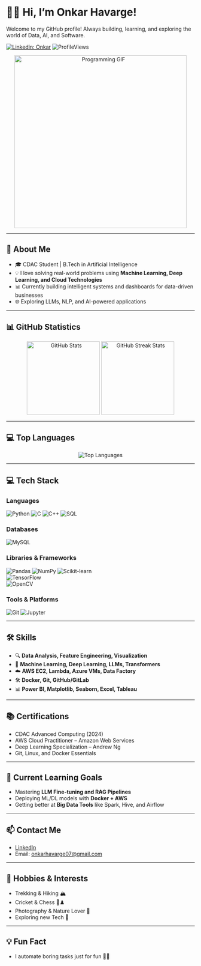 # 👋🏼 Hi, I’m Onkar Havarge!

Welcome to my GitHub profile! Always building, learning, and exploring the world of Data, AI, and Software.

[![Linkedin: Onkar](https://img.shields.io/badge/-Onkar-blue?style=flat-square&logo=Linkedin&logoColor=white)](https://www.linkedin.com/in/onkarhavarge/)
![ProfileViews](https://komarev.com/ghpvc/?username=onkarhavarge&label=Profile+Views)

<p align="center">
  <img src="https://media.giphy.com/media/qgQUggAC3Pfv687qPC/giphy.gif" width="460" alt="Programming GIF">
</p>

---

## 🚀 About Me

- 🎓 CDAC Student | B.Tech in Artificial Intelligence
- 💡 I love solving real-world problems using **Machine Learning, Deep Learning, and Cloud Technologies**
- 📊 Currently building intelligent systems and dashboards for data-driven businesses
- 🌐 Exploring LLMs, NLP, and AI-powered applications

---

## 📊 GitHub Statistics

<div align="center">
  <img height="195px" src="https://github-readme-stats.vercel.app/api?username=onkarhavarge&show_icons=true&hide_border=true&theme=radical" alt="GitHub Stats" />
  <img height="195px" src="https://github-readme-streak-stats.herokuapp.com/?user=onkarhavarge&hide_border=true&theme=radical" alt="GitHub Streak Stats" />
</div>

---

## 💻 Top Languages

<p align="center">
  <img src="https://github-readme-stats.vercel.app/api/top-langs/?username=onkarhavarge&layout=compact&theme=radical&hide_border=true" alt="Top Languages" />
</p>

---

## 💻 Tech Stack

### Languages
![Python](https://img.shields.io/badge/Python-3776AB?style=flat-square&logo=python&logoColor=white)
![C](https://img.shields.io/badge/C-A8B9CC?style=flat-square&logo=c&logoColor=white)
![C++](https://img.shields.io/badge/C%2B%2B-00599C?style=flat-square&logo=c%2B%2B&logoColor=white)
![SQL](https://img.shields.io/badge/SQL-003B57?style=flat-square&logo=postgresql&logoColor=white)

### Databases
![MySQL](https://img.shields.io/badge/MySQL-005C84?style=flat-square&logo=mysql&logoColor=white)

### Libraries & Frameworks
![Pandas](https://img.shields.io/badge/Pandas-150458?style=flat-square&logo=pandas&logoColor=white)
![NumPy](https://img.shields.io/badge/NumPy-013243?style=flat-square&logo=numpy&logoColor=white)
![Scikit-learn](https://img.shields.io/badge/Scikit--learn-F7931E?style=flat-square&logo=scikit-learn&logoColor=white)  
![TensorFlow](https://img.shields.io/badge/TensorFlow-FF6F00?style=flat-square&logo=tensorflow&logoColor=white)  
![OpenCV](https://img.shields.io/badge/OpenCV-5C3EE8?style=flat-square&logo=opencv&logoColor=white)

### Tools & Platforms
![Git](https://img.shields.io/badge/Git-F05032?style=flat-square&logo=git&logoColor=white)
![Jupyter](https://img.shields.io/badge/Jupyter-DA5B0E?style=flat-square&logo=jupyter&logoColor=white)

---

## 🛠️ Skills
- 🔍 **Data Analysis, Feature Engineering, Visualization**
- 🧠 **Machine Learning, Deep Learning, LLMs, Transformers**
- ☁️ **AWS EC2, Lambda, Azure VMs, Data Factory**
- 🛠️ **Docker, Git, GitHub/GitLab**
- 📊 **Power BI, Matplotlib, Seaborn, Excel, Tableau**

---

## 📚 Certifications
- CDAC Advanced Computing (2024)
- AWS Cloud Practitioner – Amazon Web Services
- Deep Learning Specialization – Andrew Ng
- Git, Linux, and Docker Essentials

---

## 🎯 Current Learning Goals
- Mastering **LLM Fine-tuning and RAG Pipelines**
- Deploying ML/DL models with **Docker + AWS**
- Getting better at **Big Data Tools** like Spark, Hive, and Airflow

---

## 📫 Contact Me
- [LinkedIn](https://www.linkedin.com/in/onkarhavarge)
- Email: onkarhavarge07@gmail.com 

---

## 🎨 Hobbies & Interests
- Trekking & Hiking 🏔️  
- Cricket & Chess 🏏♟️  
- Photography & Nature Lover 📸  
- Exploring new Tech 🚀  

---

## 💡 Fun Fact
- I automate boring tasks just for fun 🧠🤖

<!---
onkarhavarge/onkarhavarge is a ✨ special ✨ repository because its `README.md` (this file) appears on your GitHub profile.
You can click the Preview link to take a look at your changes.
--->
